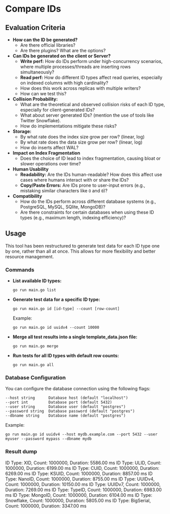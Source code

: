 # Compare IDs

## Evaluation Criteria

- **How can the ID be generated?**
  - Are there official libraries?
  - Are there plugins? What are the options?
- **Can IDs be generated on the client or Server?**
  - **Write perf:** How do IDs perform under high-concurrency scenarios, where multiple processes/threads are inserting rows simultaneously?
  - **Read perf:** How do different ID types affect read queries, especially on indexed columns with high cardinality?
  - How does this work across replicas with multiple writers?
  - How can we test this?
- **Collision Probability:**
  - What are the theoretical and observed collision risks of each ID type, especially for client-generated IDs?
  - What about server generated IDs? (mention the use of tools like Twitter Snowflake).
  - How do implementations mitigate these risks?
- **Storage:**
  - By what rate does the index size grow per row? (linear, log)
  - By what rate does the data size grow per row? (linear, log)
  - How do inserts affect WAL?
- **Impact on Index Fragmentation**
  - Does the choice of ID lead to index fragmentation, causing bloat or slower operations over time?
- **Human Usability**
  - **Readability:** Are the IDs human-readable? How does this affect use cases where humans interact with or share the IDs?
  - **Copy/Paste Errors:** Are IDs prone to user-input errors (e.g., mistaking similar characters like `O` and `0`)?
- **Compatibility**
  - How do the IDs perform across different database systems (e.g., PostgreSQL, MySQL, SQlite, MongoDB)?
  - Are there constraints for certain databases when using these ID types (e.g., maximum length, indexing efficiency)?

## Usage

This tool has been restructured to generate test data for each ID type one by one, rather than all at once. This allows for more flexibility and better resource management.

### Commands

- **List available ID types:**

  ```
  go run main.go list
  ```

- **Generate test data for a specific ID type:**

  ```
  go run main.go id [id-type] --count [row-count]
  ```

  Example:

  ```
  go run main.go id uuidv4 --count 10000
  ```

- **Merge all test results into a single template_data.json file:**

  ```
  go run main.go merge
  ```

- **Run tests for all ID types with default row counts:**
  ```
  go run main.go all
  ```

### Database Configuration

You can configure the database connection using the following flags:

```
--host string      Database host (default "localhost")
--port int         Database port (default 5432)
--user string      Database user (default "postgres")
--password string  Database password (default "postgres")
--dbname string    Database name (default "postgres")
```

Example:

```
go run main.go id uuidv4 --host mydb.example.com --port 5432 --user myuser --password mypass --dbname mydb
```

### Result dump

ID Type: XID, Count: 1000000, Duration: 5586.00 ms
ID Type: ULID, Count: 1000000, Duration: 6199.00 ms
ID Type: CUID, Count: 1000000, Duration: 6269.00 ms
ID Type: KSUID, Count: 1000000, Duration: 8857.00 ms
ID Type: NanoID, Count: 1000000, Duration: 8755.00 ms
ID Type: UUIDv4, Count: 1000000, Duration: 10150.00 ms
ID Type: UUIDv7, Count: 1000000, Duration: 7269.00 ms
ID Type: TypeID, Count: 1000000, Duration: 6983.00 ms
ID Type: MongoID, Count: 1000000, Duration: 6104.00 ms
ID Type: Snowflake, Count: 1000000, Duration: 5805.00 ms
ID Type: BigSerial, Count: 1000000, Duration: 3347.00 ms
